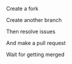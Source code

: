 ﻿Create a fork

Create another branch 

Then resolve issues 

And make a pull request 

Wait for getting merged 
